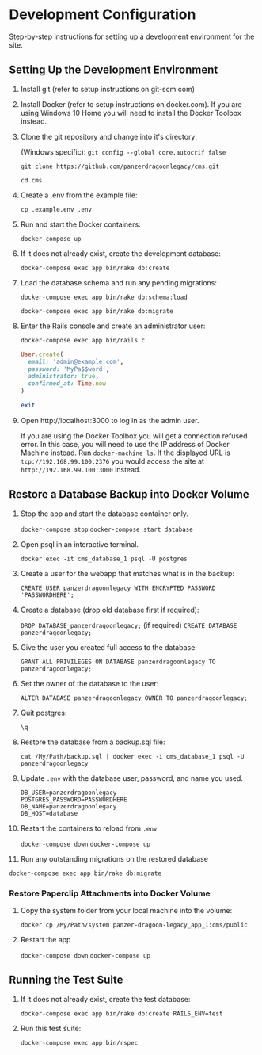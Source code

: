 # Development Configuration

Step-by-step instructions for setting up a development environment for the site.

## Setting Up the Development Environment

1. Install git (refer to setup instructions on git-scm.com)

2. Install Docker (refer to setup instructions on docker.com). If you are using
   Windows 10 Home you will need to install the Docker Toolbox instead.

3. Clone the git repository and change into it's directory:

   (Windows specific): `git config --global core.autocrif false`

   `git clone https://github.com/panzerdragoonlegacy/cms.git`

   `cd cms`

4. Create a .env from the example file:

   `cp .example.env .env`

5. Run and start the Docker containers:

   `docker-compose up`

6. If it does not already exist, create the development database:

   `docker-compose exec app bin/rake db:create`

7. Load the database schema and run any pending migrations:

   `docker-compose exec app bin/rake db:schema:load`

   `docker-compose exec app bin/rake db:migrate`

8. Enter the Rails console and create an administrator user:

   `docker-compose exec app bin/rails c`

   ```ruby
   User.create(
     email: 'admin@example.com',
     password: 'MyPa$$word',
     administrator: true,
     confirmed_at: Time.now
   )

   exit
   ```

9. Open http://localhost:3000 to log in as the admin user.

   If you are using the Docker Toolbox you will get a connection refused error.
   In this case, you will need to use the IP address of Docker Machine instead.
   Run `docker-machine ls`. If the displayed URL is `tcp://192.168.99.100:2376`
   you would access the site at `http://192.168.99.100:3000` instead.

## Restore a Database Backup into Docker Volume

1. Stop the app and start the database container only.

   `docker-compose stop`
   `docker-compose start database`

1. Open psql in an interactive terminal.

   `docker exec -it cms_database_1 psql -U postgres`

2. Create a user for the webapp that matches what is in the backup:

   `CREATE USER panzerdragoonlegacy WITH ENCRYPTED PASSWORD 'PASSWORDHERE';`

3. Create a database (drop old database first if required):

   `DROP DATABASE panzerdragoonlegacy;` (if required)
   `CREATE DATABASE panzerdragoonlegacy;`

4. Give the user you created full access to the database:

   `GRANT ALL PRIVILEGES ON DATABASE panzerdragoonlegacy TO panzerdragoonlegacy;`

5. Set the owner of the database to the user:

   `ALTER DATABASE panzerdragoonlegacy OWNER TO panzerdragoonlegacy;`

6. Quit postgres:

   `\q`

7. Restore the database from a backup.sql file:

   `cat /My/Path/backup.sql | docker exec -i cms_database_1 psql -U panzerdragoonlegacy`

8. Update `.env` with the database user, password, and name you used.

   ```
   DB_USER=panzerdragoonlegacy
   POSTGRES_PASSWORD=PASSWORDHERE
   DB_NAME=panzerdragoonlegacy
   DB_HOST=database
   ```

9. Restart the containers to reload from `.env`

   `docker-compose down`
   `docker-compose up`

10. Run any outstanding migrations on the restored database

   `docker-compose exec app bin/rake db:migrate`

### Restore Paperclip Attachments into Docker Volume

1. Copy the system folder from your local machine into the volume:

   `docker cp /My/Path/system panzer-dragoon-legacy_app_1:cms/public`

2. Restart the app

   `docker-compose down`
   `docker-compose up`

## Running the Test Suite

1. If it does not already exist, create the test database:

   `docker-compose exec app bin/rake db:create RAILS_ENV=test`

2. Run this test suite:

   `docker-compose exec app bin/rspec`
